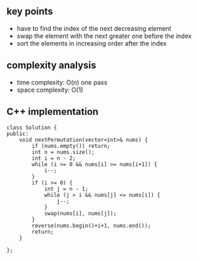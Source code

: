 ## key points
- have to find the index of the next decreasing element
- swap the element with the next greater one before the index
- sort the elements in increasing order after the index

## complexity analysis
- time complexity: O(n) one pass
- space complexity: O(1)


## C++ implementation
```
class Solution {
public:
    void nextPermutation(vector<int>& nums) {
        if (nums.empty()) return;
        int n = nums.size();
        int i = n - 2;
        while (i >= 0 && nums[i] >= nums[i+1]) {
            i--;
        }
        if (i >= 0) {
            int j = n - 1;
            while (j > i && nums[j] <= nums[i]) {
                j--;
            }
            swap(nums[i], nums[j]);
        }
        reverse(nums.begin()+i+1, nums.end());
        return;
    }
    
};
```
